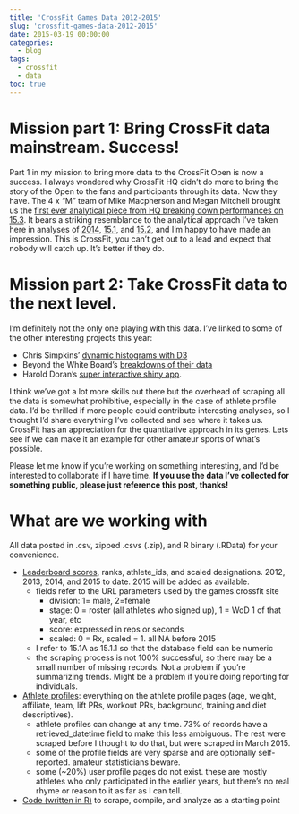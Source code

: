 ```yaml
---
title: 'CrossFit Games Data 2012-2015'
slug: 'crossfit-games-data-2012-2015'
date: 2015-03-19 00:00:00
categories:
  - blog
tags:
  - crossfit
  - data
toc: true
---
```


# Mission part 1: Bring CrossFit data mainstream.  Success!

Part 1 in my mission to bring more data to the CrossFit Open is now a success. I always wondered why CrossFit HQ didn’t do more to bring the story of the Open to the fans and participants through its data.  Now they have.  The 4 x “M” team of Mike Macpherson and Megan Mitchell brought us the [first ever analytical piece from HQ breaking down performances on 15.3](http://games.crossfit.com/article/153-leaderboard-analysis).  It bears a striking resemblance to the analytical approach I’ve taken here in analyses of [2014](/where-did-you-really-stack-up-in-the-2014-open-wods), [15.1](/wod-data-crossfit-open-15-1), and [15.2](/wod-data-crossfit-open-15-2/), and I’m happy to have made an impression.  This is CrossFit, you can’t get out to a lead and expect that nobody will catch up.  It’s better if they do.

# Mission part 2: Take CrossFit data to the next level.

I’m definitely not the only one playing with this data.  I’ve linked to some of the other interesting projects this year:

- Chris Simpkins’ [dynamic histograms with D3](http://csimpkinslatd.github.io/cf-open-2015/)
- Beyond the White Board’s [breakdowns of their data](http://blog.beyondthewhiteboard.com/2015/03/06/crossfit-open-15-2-is-14-2-workout-analysis-breakdown/)
- Harold Doran’s [super interactive shiny app](https://hdoran.shinyapps.io/openAnalysis/).

I think we’ve got a lot more skills out there but the overhead of scraping all the data is somewhat prohibitive, especially in the case of athlete profile data. I’d be thrilled if more people could contribute interesting analyses, so I thought I’d share everything I’ve collected and see where it takes us.  CrossFit has an appreciation for the quantitative approach in its genes.  Lets see if we can make it an example for other amateur sports of what’s possible.

Please let me know if you’re working on something interesting, and I’d be interested to collaborate if I have time. **If you use the data I’ve collected for something public, please just reference this post, thanks!**

# What are we working with
All data posted in .csv, zipped .csvs (.zip), and R binary (.RData) for your convenience.

- [Leaderboard scores](https://drive.google.com/drive/u/0/#folders/0B-JqrzitvsWSZ2NyM1NKd2EwRnc/0B-JqrzitvsWSfmVjY1BmQzVPblZ5WjEzVTktakt2b195ZEpLS1UxZmtDMU5iWERDZ0RFUVU), ranks, athlete_ids, and scaled designations.  2012, 2013, 2014, and 2015 to date.  2015 will be added as available.
  - fields refer to the URL parameters used by the games.crossfit site
      - division: 1= male, 2=female
      - stage: 0 = roster (all athletes who signed up), 1 = WoD 1 of that year, etc
      - score: expressed in reps or seconds
      - scaled: 0 = Rx, scaled = 1.  all NA before 2015
  - I refer to 15.1A as 15.1.1 so that the database field can be numeric
  - the scraping process is not 100% successful, so there may be a small number of missing records.  Not a problem if you’re summarizing trends.  Might be a problem if you’re doing reporting for individuals.
- [Athlete profiles](https://drive.google.com/drive/u/0/#folders/0B-JqrzitvsWSZ2NyM1NKd2EwRnc/0B-JqrzitvsWSfmVjY1BmQzVPblZ5WjEzVTktakt2b195ZEpLS1UxZmtDMU5iWERDZ0RFUVU): everything on the athlete profile pages (age, weight, affiliate, team, lift PRs, workout PRs, background, training and diet descriptives).
  - athlete profiles can change at any time.  73% of records have a retrieved_datetime field to make this less ambiguous.  The rest were scraped before I thought to do that, but were scraped in March 2015.
  - some of the profile fields are very sparse and are optionally self-reported. amateur statisticians beware.
  - some (~20%) user profile pages do not exist.  these are mostly athletes who only participated in the earlier years, but there’s no real rhyme or reason to it as far as I can tell.
- [Code (written in R)](https://github.com/swiftsam/CrossfitRankings) to scrape, compile, and analyze as a starting point